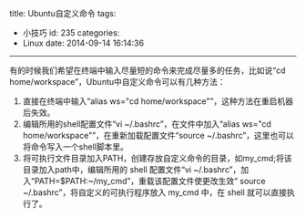 title: Ubuntu自定义命令
tags:
  - 小技巧
id: 235
categories:
  - Linux
date: 2014-09-14 16:14:36
---

有的时候我们希望在终端中输入尽量短的命令来完成尽量多的任务，比如说“cd home/workspace”，Ubuntu中自定义命令可以有几种方法：

1.  直接在终端中输入“alias ws="cd home/workspace"”，这种方法在重启机器后失效。
2.  编辑所用的shell配置文件“vi ~/.bashrc”，在文件中加入“alias ws="cd home/workspace"”，在重新加载配置文件“source ~/.bashrc”，这里也可以将命令写入一个shell脚本里。
3.  将可执行文件目录加入PATH，创建存放自定义命令的目录，如my_cmd;将该目录加入path中，编辑所用的 shell 配置文件“vi ~/.bashrc”，加入“PATH=$PATH:~/my_cmd”，重载该配置文件使更改生效“ source ~/.bashrc”，将自定义的可执行程序放入 my_cmd 中，在 shell 就可以直接执行了。